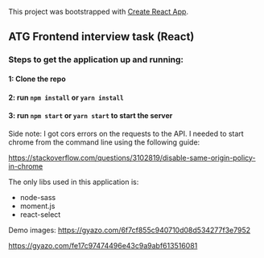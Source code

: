 This project was bootstrapped with [Create React App](https://github.com/facebook/create-react-app).

## ATG Frontend interview task (React)

### Steps to get the application up and running:
#### 1: Clone the repo
#### 2: run `npm install` or `yarn install`
#### 3: run `npm start` or `yarn start` to start the server

Side note: I got cors errors on the requests to the API. I needed to start chrome from the command line using the following guide:

https://stackoverflow.com/questions/3102819/disable-same-origin-policy-in-chrome


The only libs used in this application is: 
- node-sass
- moment.js
- react-select

Demo images:
https://gyazo.com/6f7cf855c940710d08d534277f3e7952

https://gyazo.com/fe17c97474496e43c9a9abf613516081

